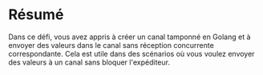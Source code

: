 # Résumé

Dans ce défi, vous avez appris à créer un canal tamponné en Golang et à envoyer des valeurs dans le canal sans réception concurrente correspondante. Cela est utile dans des scénarios où vous voulez envoyer des valeurs à un canal sans bloquer l'expéditeur.

